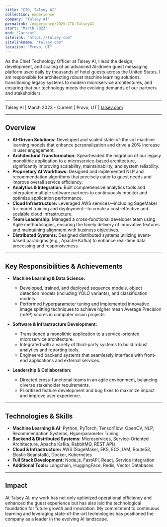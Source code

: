 ```yaml
---
title: "CTO, Talsey AI"
collection: experience
company: "Talsey AI"
permalink: /experience/2025-CTO-TalseyAI
start: "March 2023"
end: "Current"
sitelink: "https://talsey.com"
sitelinkname: "talsey.com"
location: "Provo, UT"
---
```


As the Chief Technology Officer at Talsey AI, I lead the design, development, and scaling of an advanced AI-driven guest messaging platform used daily by thousands of hotel guests across the United States. I am responsible for architecting robust machine learning solutions, transitioning legacy systems to modern microservice architectures, and ensuring that our technology meets the evolving demands of our partners and stakeholders.

---

<p> Talsey AI | March 2023 - Current | Provo, UT | <a href="https://talsey.com">talsey.com</a> </p>

---

## Overview

- **AI-Driven Solutions:** Developed and scaled state-of-the-art machine learning models that enhance personalization and drive a 20% increase in user engagement.
- **Architectural Transformation:** Spearheaded the migration of our legacy monolithic application to a microservice-based architecture, significantly improving scalability, maintainability, and system reliability.
- **Proprietary AI Workflows:** Designed and implemented NLP and recommendation algorithms that precisely cater to guest needs and improve overall service efficiency.
- **Analytics & Integration:** Built comprehensive analytics tools and integrated multiple software partners to continuously monitor and optimize application performance.
- **Cloud Infrastructure:** Leveraged AWS services—including SageMaker for model training and deployment—to create a cost-effective and scalable cloud infrastructure.
- **Team Leadership:** Managed a cross-functional developer team using Agile methodologies, ensuring the timely delivery of innovative features and maintaining alignment with business objectives.
- **Distributed Systems:** Designed distributed systems utilizing event-based paradigms (e.g., Apache Kafka) to enhance real-time data processing and responsiveness.

---

## Key Responsibilities & Achievements

- **Machine Learning & Data Science:**
  - Developed, trained, and deployed sequence models, object detection models (including YOLO variants), and classification models.
  - Performed hyperparameter tuning and implemented innovative image splitting techniques to achieve higher mean Average Precision (mAP) scores in computer vision projects.

- **Software & Infrastructure Development:**
  - Transitioned a monolithic application to a service-oriented microservice architecture.
  - Integrated with a variety of third-party systems to build robust analytics and reporting tools.
  - Engineered backend systems that seamlessly interface with front-end applications and external services.

- **Leadership & Collaboration:**
  - Directed cross-functional teams in an agile environment, balancing diverse stakeholder requirements.
  - Prioritized feature development and bug fixes to maximize impact and improve user experience.

---

## Technologies & Skills

- **Machine Learning & AI:** Python, PyTorch, TensorFlow, OpenCV, NLP, Recommendation Systems, Hyperparameter Tuning  
- **Backend & Distributed Systems:** Microservices, Service-Oriented Architecture, Apache Kafka, RabbitMQ, REST APIs  
- **Cloud & Infrastructure:** AWS (SageMaker, EKS, EC2, IAM, Route53, Elastic Beanstalk), Docker, Kubernetes  
- **Full Stack Development:** Node.js, FastAPI, React, Service Integration  
- **Additional Tools:** Langchain, HuggingFace, Redis, Vector Databases

---

## Impact

At Talsey AI, my work has not only optimized operational efficiency and enhanced the guest experience but has also laid the technological foundation for future growth and innovation. My commitment to continuous learning and leveraging state-of-the-art technologies has positioned the company as a leader in the evolving AI landscape.
